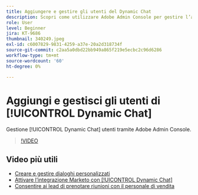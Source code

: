 ```yaml
---
title: Aggiungere e gestire gli utenti del Dynamic Chat
description: Scopri come utilizzare Adobe Admin Console per gestire l’accesso degli utenti del Dynamic Chat.
role: User
level: Beginner
jira: KT-9686
thumbnail: 340249.jpeg
exl-id: c6007829-9831-4259-a37e-20a2d318734f
source-git-commit: c2aa5a0dbd22bb949a865f219e5ecbc2c96d6286
workflow-type: tm+mt
source-wordcount: '60'
ht-degree: 0%

---
```


# Aggiungi e gestisci gli utenti di [!UICONTROL Dynamic Chat]

Gestione [!UICONTROL Dynamic Chat]  utenti tramite Adobe Admin Console.

>[!VIDEO](https://video.tv.adobe.com/v/340249/?quality=12&learn=on)

## Video più utili

* [Creare e gestire dialoghi personalizzati](dialogue-management.md)
* [Attivare l’integrazione Marketo con [!UICONTROL Dynamic Chat]](marketo-integration.md)
* [Consentire ai lead di prenotare riunioni con il personale di vendita](meeting-booking.md)

